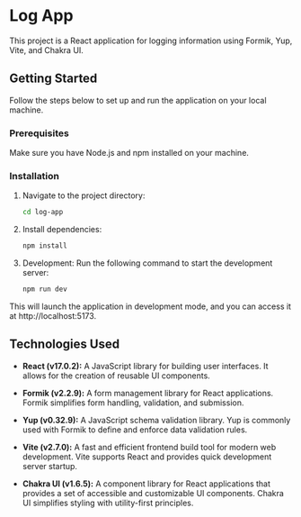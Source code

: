 # Log App

This project is a React application for logging information using Formik, Yup, Vite, and Chakra UI.

## Getting Started

Follow the steps below to set up and run the application on your local machine.

### Prerequisites

Make sure you have Node.js and npm installed on your machine.

### Installation

1. Navigate to the project directory:

   ```bash
   cd log-app
2. Install dependencies:
   ```bash
   npm install

3. Development:
Run the following command to start the development server:
   ```bash
   npm run dev
This will launch the application in development mode, and you can access it at http://localhost:5173.

## Technologies Used

- **React (v17.0.2):** A JavaScript library for building user interfaces. It allows for the creation of reusable UI components.

- **Formik (v2.2.9):** A form management library for React applications. Formik simplifies form handling, validation, and submission.

- **Yup (v0.32.9):** A JavaScript schema validation library. Yup is commonly used with Formik to define and enforce data validation rules.

- **Vite (v2.7.0):** A fast and efficient frontend build tool for modern web development. Vite supports React and provides quick development server startup.

- **Chakra UI (v1.6.5):** A component library for React applications that provides a set of accessible and customizable UI components. Chakra UI simplifies styling with utility-first principles.

